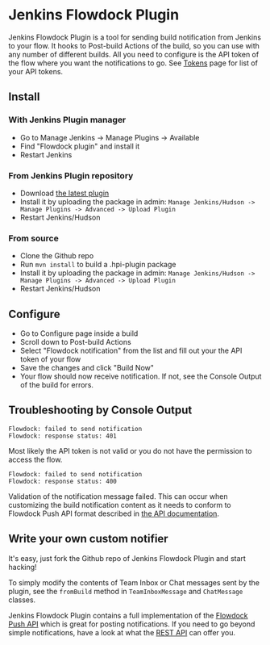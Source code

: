 # Jenkins Flowdock Plugin

Jenkins Flowdock Plugin is a tool for sending build notification from Jenkins to your flow. It hooks to Post-build Actions of the build,
so you can use with any number of different builds. All you need to configure is the API token of the flow where you want the notifications
to go. See [Tokens](https://www.flowdock.com/account/tokens) page for list of your API tokens.

## Install

### With Jenkins Plugin manager

 * Go to Manage Jenkins -> Manage Plugins -> Available
 * Find "Flowdock plugin" and install it
 * Restart Jenkins

### From Jenkins Plugin repository

 * Download [the latest plugin](http://updates.jenkins-ci.org/latest/jenkins-flowdock-plugin.hpi)
 * Install it by uploading the package in admin: `Manage Jenkins/Hudson -> Manage Plugins -> Advanced -> Upload Plugin`
 * Restart Jenkins/Hudson

### From source

 * Clone the Github repo
 * Run `mvn install` to build a .hpi-plugin package
 * Install it by uploading the package in admin: `Manage Jenkins/Hudson -> Manage Plugins -> Advanced -> Upload Plugin`
 * Restart Jenkins/Hudson

## Configure

 * Go to Configure page inside a build
 * Scroll down to Post-build Actions
 * Select "Flowdock notification" from the list and fill out your the API token of your flow
 * Save the changes and click "Build Now"
 * Your flow should now receive notification. If not, see the Console Output of the build for errors.

## Troubleshooting by Console Output

```
Flowdock: failed to send notification
Flowdock: response status: 401
```

Most likely the API token is not valid or you do not have the permission to access the flow.

```
Flowdock: failed to send notification
Flowdock: response status: 400
```

Validation of the notification message failed. This can occur when customizing the build notification content as it needs to conform to
 Flowdock Push API format described in [the API documentation](https://www.flowdock.com/api/push).

## Write your own custom notifier

It's easy, just fork the Github repo of Jenkins Flowdock Plugin and start hacking!

To simply modify the contents of Team Inbox or Chat messages sent by the plugin, see the `fromBuild` method in `TeamInboxMessage` and `ChatMessage` classes.

Jenkins Flowdock Plugin contains a full implementation of the [Flowdock Push API](https://www.flowdock.com/api/push) which is great for posting notifications.
If you need to go beyond simple notifications, have a look at what the [REST API](https://www.flowdock.com/api/rest) can offer you.

